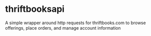 thriftbooksapi
==============

A simple wrapper around http requests for thriftbooks.com to browse offerings, place orders, and manage account information
